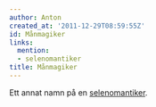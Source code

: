 ```yaml
---
author: Anton
created_at: '2011-12-29T08:59:55Z'
id: Månmagiker
links:
  mention:
  - selenomantiker
title: Månmagiker
---
```


Ett annat namn på en [selenomantiker].

  [selenomantiker]: selenomantiker
